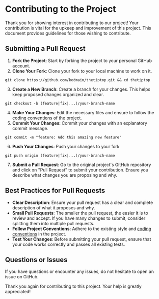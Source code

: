 # Contributing to the Project

Thank you for showing interest in contributing to our project! Your contribution is vital for the upkeep and improvement of this project. This document provides guidelines for those wishing to contribute.

## Submitting a Pull Request
1. **Fork the Project**: Start by forking the project to your personal GitHub account.
2. **Clone Your Fork**: Clone your fork to your local machine to work on it.
```
git clone https://github.com/kodmain/thetiptop.git && cd thetiptop
```
3. **Create a New Branch**: Create a branch for your changes. This helps keep proposed changes organized and clear.
```
git checkout -b (feature|fix|...)/your-branch-name
```
4. **Make Your Changes**: Edit the necessary files and ensure to follow the coding [conventions](https://www.conventionalcommits.org/en/v1.0.0) of the project.
5. **Commit Your Changes**: Commit your changes with an explanatory commit message.
```
git commit -m "feature: Add this amazing new feature"
```
6. **Push Your Changes**: Push your changes to your fork
```
git push origin (feature|fix|...)/your-branch-name
```
7. **Submit a Pull Request**: Go to the original project's GitHub repository and click on "Pull Request" to submit your contribution. Ensure you describe what changes you are proposing and why.
## Best Practices for Pull Requests

- **Clear Description**: Ensure your pull request has a clear and complete description of what it proposes and why.
- **Small Pull Requests**: The smaller the pull request, the easier it is to review and accept. If you have many changes to submit, consider splitting them into multiple pull requests.
- **Follow Project Conventions**: Adhere to the existing style and [coding conventions](https://www.conventionalcommits.org/en/v1.0.0) in the project.
- **Test Your Changes**: Before submitting your pull request, ensure that your code works correctly and passes all existing tests.

## Questions or Issues

If you have questions or encounter any issues, do not hesitate to open an issue on GitHub.

Thank you again for contributing to this project. Your help is greatly appreciated!


